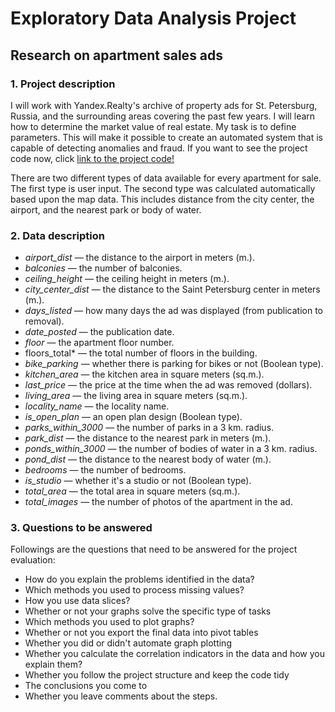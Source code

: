 # Exploratory Data Analysis Project

## Research on apartment sales ads

### 1. Project description

I will work with Yandex.Realty's archive of property ads for St. Petersburg, Russia, and the surrounding areas covering the past few years. I will learn how to determine the market value of real estate. My task is to define parameters. This will make it possible to create an automated system that is capable of detecting anomalies and fraud. If you want to see the project code now, click [link to the project code!](https://github.com/Herimitsinjo/data-analysis-porfolio2/blob/main/Determination%20of%20the%20market%20value%20of%20real%20estate.ipynb)

There are two different types of data available for every apartment for sale. The first type is user input. The second type was calculated automatically based upon the map data. This includes distance from the city center, the airport, and the nearest park or body of water.

### 2. Data description

* *airport_dist* — the distance to the airport in meters (m.).
* *balconies* — the number of balconies.
* *ceiling_height* — the ceiling height in meters (m.).
* *city_center_dist* — the distance to the Saint Petersburg center in meters (m.).
* *days_listed* — how many days the ad was displayed (from publication to removal).
* *date_posted* — the publication date.
* *floor* — the apartment floor number.
* floors_total* — the total number of floors in the building.
* *bike_parking* — whether there is parking for bikes or not (Boolean type).
* *kitchen_area* — the kitchen area in square meters (sq.m.).
* *last_price* — the price at the time when the ad was removed (dollars).
* *living_area* — the living area in square meters (sq.m.).
* *locality_name* — the locality name.
* *is_open_plan* — an open plan design (Boolean type).
* *parks_within_3000* — the number of parks in a 3 km. radius.
* *park_dist* — the distance to the nearest park in meters (m.).
* *ponds_within_3000* — the number of bodies of water in a 3 km. radius.
* *pond_dist* — the distance to the nearest body of water (m.).
* *bedrooms* — the number of bedrooms.
* *is_studio* — whether it's a studio or not (Boolean type).
* *total_area* — the total area in square meters (sq.m.).
* *total_images* — the number of photos of the apartment in the ad.

### 3. Questions to be answered

Followings are the questions that need to be answered for the project evaluation:

* How do you explain the problems identified in the data?
* Which methods you used to process missing values?
* How you use data slices?
* Whether or not your graphs solve the specific type of tasks
* Which methods you used to plot graphs?
* Whether or not you export the final data into pivot tables
* Whether you did or didn't automate graph plotting
* Whether you calculate the correlation indicators in the data and how you explain them?
* Whether you follow the project structure and keep the code tidy
* The conclusions you come to
* Whether you leave comments about the steps.
